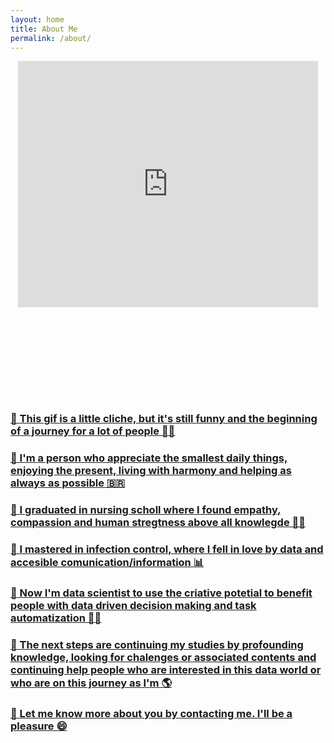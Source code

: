 ```yaml
---
layout: home
title: About Me
permalink: /about/
---
```


<p align=center>
   <iframe src="https://giphy.com/embed/MeJgB3yMMwIaHmKD4z" width="480" height="394" frameBorder="0" class="giphy-embed" allowFullScreen></iframe><p><a href="https://giphy.com/gifs/2000s-00s-middle-school-MeJgB3yMMwIaHmKD4z">
</p>

<p style="margin-bottom:12em"</p>

<div>
   <h3> 🔸 This gif is a little cliche, but it's still funny and the beginning of a journey for a lot of people 🧙‍♀️
   <h3> 🔸 I'm a person who appreciate the smallest daily things, enjoying the present, living with harmony and helping as always as possible 🇧🇷
   <h3> 🔸 I graduated in nursing scholl where I found empathy, compassion and human stregtness above all knowlegde 👩‍⚕️
   <h3> 🔸 I mastered in infection control, where I fell in love by data and accesible comunication/information 📊
   <h3> 🔸 Now I'm data scientist to use the criative potetial to benefit people with data driven decision making and task automatization 👩‍💻
   <h3> 🔸 The next steps are continuing my studies by profounding knowledge, looking for chalenges or associated contents and continuing help people who are interested in this data world or who are on this journey as I'm 🌎
   <h3> 🔸 Let me know more about you by contacting me. I'll be a pleasure 😄
<div>
